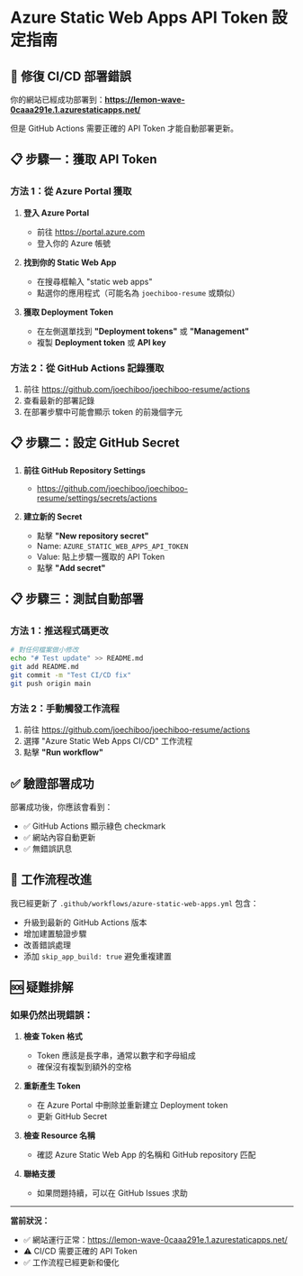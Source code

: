 # Azure Static Web Apps API Token 設定指南

## 🔑 修復 CI/CD 部署錯誤

你的網站已經成功部署到：**https://lemon-wave-0caaa291e.1.azurestaticapps.net/**

但是 GitHub Actions 需要正確的 API Token 才能自動部署更新。

## 📋 步驟一：獲取 API Token

### 方法 1：從 Azure Portal 獲取

1. **登入 Azure Portal**
   - 前往 https://portal.azure.com
   - 登入你的 Azure 帳號

2. **找到你的 Static Web App**
   - 在搜尋框輸入 "static web apps"
   - 點選你的應用程式（可能名為 `joechiboo-resume` 或類似）

3. **獲取 Deployment Token**
   - 在左側選單找到 **"Deployment tokens"** 或 **"Management"**
   - 複製 **Deployment token** 或 **API key**

### 方法 2：從 GitHub Actions 記錄獲取

1. 前往 https://github.com/joechiboo/joechiboo-resume/actions
2. 查看最新的部署記錄
3. 在部署步驟中可能會顯示 token 的前幾個字元

## 📋 步驟二：設定 GitHub Secret

1. **前往 GitHub Repository Settings**
   - https://github.com/joechiboo/joechiboo-resume/settings/secrets/actions

2. **建立新的 Secret**
   - 點擊 **"New repository secret"**
   - Name: `AZURE_STATIC_WEB_APPS_API_TOKEN`
   - Value: 貼上步驟一獲取的 API Token
   - 點擊 **"Add secret"**

## 📋 步驟三：測試自動部署

### 方法 1：推送程式碼更改
```bash
# 對任何檔案做小修改
echo "# Test update" >> README.md
git add README.md
git commit -m "Test CI/CD fix"
git push origin main
```

### 方法 2：手動觸發工作流程
1. 前往 https://github.com/joechiboo/joechiboo-resume/actions
2. 選擇 "Azure Static Web Apps CI/CD" 工作流程
3. 點擊 **"Run workflow"**

## ✅ 驗證部署成功

部署成功後，你應該會看到：
- ✅ GitHub Actions 顯示綠色 checkmark
- ✅ 網站內容自動更新
- ✅ 無錯誤訊息

## 🔧 工作流程改進

我已經更新了 `.github/workflows/azure-static-web-apps.yml` 包含：
- 升級到最新的 GitHub Actions 版本
- 增加建置驗證步驟
- 改善錯誤處理
- 添加 `skip_app_build: true` 避免重複建置

## 🆘 疑難排解

### 如果仍然出現錯誤：

1. **檢查 Token 格式**
   - Token 應該是長字串，通常以數字和字母組成
   - 確保沒有複製到額外的空格

2. **重新產生 Token**
   - 在 Azure Portal 中刪除並重新建立 Deployment token
   - 更新 GitHub Secret

3. **檢查 Resource 名稱**
   - 確認 Azure Static Web App 的名稱和 GitHub repository 匹配

4. **聯絡支援**
   - 如果問題持續，可以在 GitHub Issues 求助

---

**當前狀況：**
- ✅ 網站運行正常：https://lemon-wave-0caaa291e.1.azurestaticapps.net/
- ⚠️ CI/CD 需要正確的 API Token
- ✅ 工作流程已經更新和優化